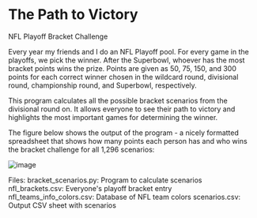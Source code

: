 # The Path to Victory
NFL Playoff Bracket Challenge

Every year my friends and I do an NFL Playoff pool. For every game in the playoffs, we pick the winner. After the Superbowl, whoever has the most bracket points wins the prize. Points are given as 50, 75, 150, and 300 points for each correct winner chosen in the wildcard round, divisional round, championship round, and Superbowl, respectively.

This program calculates all the possible bracket scenarios from the divisional round on. It allows everyone to see their path to victory and highlights the most important games for determining the winner.

The figure below shows the output of the program - a nicely formatted spreadsheet that shows how many points each person has and who wins the bracket challenge for all 1,296 scenarios:

![image](https://github.com/user-attachments/assets/c4113a15-5e39-4916-8d04-f2c2dfbd83ed)



Files:
bracket_scenarios.py: Program to calculate scenarios
nfl_brackets.csv: Everyone's playoff bracket entry
nfl_teams_info_colors.csv: Database of NFL team colors
scenarios.csv: Output CSV sheet with scenarios


